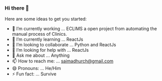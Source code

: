 ### Hi there 👋

Here are some ideas to get you started:

- 🔭 I’m currently working ... ECLIMS a open project from automating the manual process of Clinics.
- 🌱 I’m currently learning ... ReactJs
- 👯 I’m looking to collaborate ... Python and ReactJs
- 🤔 I’m looking for help with ... ReactJs
- 💬 Ask me about ...  Anything
- 📫 How to reach me: ... saimadhurch@gmail.com
- 😄 Pronouns: ... He/Him
- ⚡ Fun fact: ... Survive

